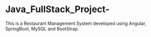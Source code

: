# Java_FullStack_Project-
This is a Restaurant Management System developed using Angular, SpringBoot, MySQL and BootStrap.
